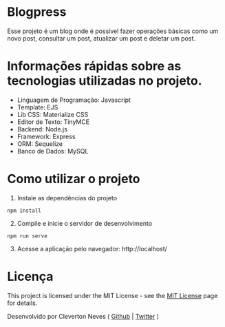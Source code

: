 # Blogpress

Esse projeto é um blog onde é possível fazer operações básicas como um novo post, consultar um post, atualizar um post e deletar um post.

# Informações rápidas sobre as tecnologias utilizadas no projeto.

- Linguagem de Programação: Javascript
- Template: EJS
- Lib CSS: Materialize CSS
- Editor de Texto: TinyMCE
- Backend: Node.js
- Framework: Express
- ORM: Sequelize
- Banco de Dados: MySQL


# Como utilizar o projeto

1. Instale as dependências do projeto
~~~~
npm install
~~~~

2. Compile e inicie o servidor de desenvolvimento
~~~~
npm run serve
~~~~

3. Acesse a aplicação pelo navegador: http://localhost/



# Licença

This project is licensed under the MIT License - see the [MIT License] page for details.



Desenvolvido por Cleverton Neves ( [Github] | [Twitter] )


<!-- Links -->
[Github]: https://github.com/clevernvs
[Twitter]: https://twitter.com/cleverbneves
[MIT License]: https://opensource.org/licenses/MIT
